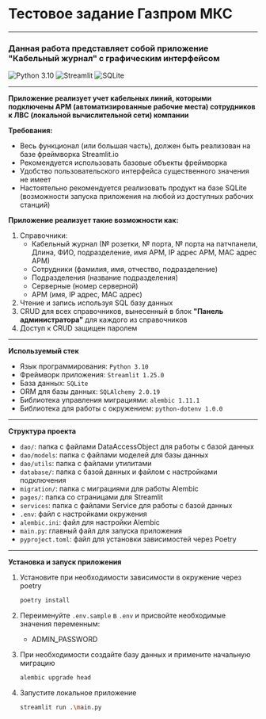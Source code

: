# Тестовое задание Газпром МКС

______________________________________

### Данная работа представляет собой приложение "Кабельный журнал" c графическим интерфейсом

<p align="left">
<img src="https://img.shields.io/badge/python_3.10-3670A0?style=flat-square&logo=python&logoColor=ffdd54" alt="Python 3.10">
<img src="https://img.shields.io/badge/Streamlit-red?style=flat-square" alt="Streamlit">
<img src="https://img.shields.io/badge/SQLite-%2307405e.svg?style=flat-square&logo=sqlite&logoColor=white" alt="SQLite">
</p>

______________________________________
**Приложение реализует учет кабельных линий,
которыми подключены АРМ (автоматизированные рабочие места)
сотрудников к ЛВС (локальной вычислительной сети) компании**

**Требования:**
 - Весь функционал (или большая часть), должен быть реализован на базе 
фреймворка Streamlit.io
 - Рекомендуется использовать базовые объекты фреймворка 
 - Удобство пользовательского интерфейса существенного значения не имеет 
 - Настоятельно рекомендуется реализовать продукт на базе SQLite 
(возможности запуска приложения на любой из доступных рабочих станций)

**Приложение реализует такие возможности как:**

1) Справочники:
    - Кабельный журнал (№ розетки, № порта, № порта на патчпанели,
      Длина, ФИО, подразделение, имя АРМ, IP адрес АРМ, MAC адрес АРМ)
    - Сотрудники (фамилия, имя, отчество, подразделение)
    - Подразделения (название подразделения)
    - Серверные (номер серверной)
    - АРМ (имя, IP адрес, MAC адрес)
2) Чтение и запись используя SQL базу данных
3) CRUD для всех справочников, вынесенный в блок **"Панель администратора"** для каждого из справочников
4) Доступ к CRUD защищен паролем

______________________________________
**Используемый стек**

- Язык программирования: `Python 3.10`
- Фреймворк приложения: `Streamlit 1.25.0`
- База данных: `SQLite`
- ORM для базы данных: `SQLAlchemy 2.0.19`
- Библиотека управления миграциями: `alembic 1.11.1`
- Библиотека для работы с окружением: `python-dotenv 1.0.0`

______________________________________
**Структура проекта**

- `dao/`: папка с файлами DataAccessObject для работы с базой данных
- `dao/models`: папка с файлами моделей для базы данных
- `dao/utils`: папка с файлами утилитами
- `database/`: папка с базой данных и файлом с настройками подключения
- `migration/`: папка с миграциями для работы Alembic
- `pages/`: папка со страницами для Streamlit
- `services`: папка с файлами Service для работы с базой данных
- `.env`: файл с настройками окружения
- `alembic.ini`: файл для настройки Alembic
- `main.py`: главный файл для запуска приложения
- `pyproject.toml`: файл для установки зависимостей через Poetry

______________________________________
**Установка и запуск приложения**

1) Установите при необходимости зависимости в окружение через poetry
   ```sh
   poetry install
   ```

2) Переименуйте `.env.sample` в `.env` и присвойте необходимые значения переменным:
    - ADMIN_PASSWORD

3) При необходимости создайте базу данных и примените начальную миграцию
   ```sh
   alembic upgrade head
   ```

4) Запустите локальное приложение
   ```sh
   streamlit run .\main.py
   ```
   